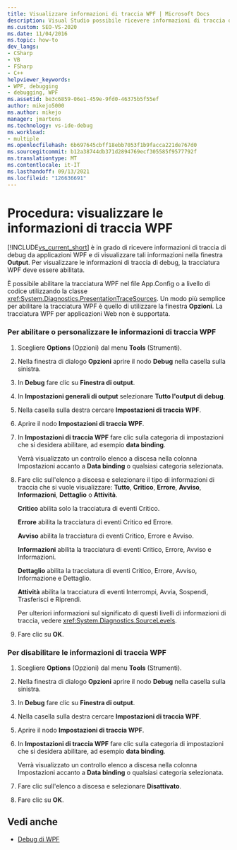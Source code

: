 ```yaml
---
title: Visualizzare informazioni di traccia WPF | Microsoft Docs
description: Visual Studio possibile ricevere informazioni di traccia di debug dalle applicazioni WPF e visualizzarle nella finestra Output. Informazioni su come gestire e personalizzare la traccia WPF.
ms.custom: SEO-VS-2020
ms.date: 11/04/2016
ms.topic: how-to
dev_langs:
- CSharp
- VB
- FSharp
- C++
helpviewer_keywords:
- WPF, debugging
- debugging, WPF
ms.assetid: be3c6859-06e1-459e-9fd0-46375b5f55ef
author: mikejo5000
ms.author: mikejo
manager: jmartens
ms.technology: vs-ide-debug
ms.workload:
- multiple
ms.openlocfilehash: 6b697645cbff18ebb7053f1b9facca221de767d0
ms.sourcegitcommit: b12a38744db371d2894769ecf305585f9577792f
ms.translationtype: MT
ms.contentlocale: it-IT
ms.lasthandoff: 09/13/2021
ms.locfileid: "126636691"
---
```

# <a name="how-to-display-wpf-trace-information"></a>Procedura: visualizzare le informazioni di traccia WPF
[!INCLUDE[vs_current_short](../code-quality/includes/vs_current_short_md.md)] è in grado di ricevere informazioni di traccia di debug da applicazioni WPF e di visualizzare tali informazioni nella finestra **Output**. Per visualizzare le informazioni di traccia di debug, la tracciatura WPF deve essere abilitata.

 È possibile abilitare la tracciatura WPF nel file App.Config o a livello di codice utilizzando la classe <xref:System.Diagnostics.PresentationTraceSources>. Un modo più semplice per abilitare la tracciatura WPF è quello di utilizzare la finestra **Opzioni**. La tracciatura WPF per applicazioni Web non è supportata.

### <a name="to-enable-or-customize-wpf-trace-information"></a>Per abilitare o personalizzare le informazioni di traccia WPF

1. Scegliere **Options** (Opzioni) dal menu **Tools** (Strumenti).

2. Nella finestra di dialogo **Opzioni** aprire il nodo **Debug** nella casella sulla sinistra.

3. In **Debug** fare clic su **Finestra di output**.

4. In **Impostazioni generali di output** selezionare **Tutto l'output di debug**.

5. Nella casella sulla destra cercare **Impostazioni di traccia WPF**.

6. Aprire il nodo **Impostazioni di traccia WPF**.

7. In **Impostazioni di traccia WPF** fare clic sulla categoria di impostazioni che si desidera abilitare, ad esempio **data binding**.

     Verrà visualizzato un controllo elenco a discesa nella colonna Impostazioni accanto a **Data binding** o qualsiasi categoria selezionata.

8. Fare clic sull'elenco a discesa e selezionare il tipo di informazioni di traccia che si vuole visualizzare: **Tutto**, **Critico**, **Errore**, **Avviso**, **Informazioni**, **Dettaglio** o **Attività**.

     **Critico** abilita solo la tracciatura di eventi Critico.

     **Errore** abilita la tracciatura di eventi Critico ed Errore.

     **Avviso** abilita la tracciatura di eventi Critico, Errore e Avviso.

     **Informazioni** abilita la tracciatura di eventi Critico, Errore, Avviso e Informazioni.

     **Dettaglio** abilita la tracciatura di eventi Critico, Errore, Avviso, Informazione e Dettaglio.

     **Attività** abilita la tracciatura di eventi Interrompi, Avvia, Sospendi, Trasferisci e Riprendi.

     Per ulteriori informazioni sul significato di questi livelli di informazioni di traccia, vedere <xref:System.Diagnostics.SourceLevels>.

9. Fare clic su **OK**.

### <a name="to-disable-wpf-trace-information"></a>Per disabilitare le informazioni di traccia WPF

1. Scegliere **Options** (Opzioni) dal menu **Tools** (Strumenti).

2. Nella finestra di dialogo **Opzioni** aprire il nodo **Debug** nella casella sulla sinistra.

3. In **Debug** fare clic su **Finestra di output**.

4. Nella casella sulla destra cercare **Impostazioni di traccia WPF**.

5. Aprire il nodo **Impostazioni di traccia WPF**.

6. In **Impostazioni di traccia WPF** fare clic sulla categoria di impostazioni che si desidera abilitare, ad esempio **data binding**.

     Verrà visualizzato un controllo elenco a discesa nella colonna Impostazioni accanto a **Data binding** o qualsiasi categoria selezionata.

7. Fare clic sull'elenco a discesa e selezionare **Disattivato**.

8. Fare clic su **OK**.

## <a name="see-also"></a>Vedi anche
- [Debug di WPF](../debugger/debugging-wpf.md)